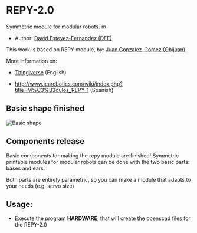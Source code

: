 
REPY-2.0
=========================================================

Symmetric module for modular robots.
m

* Author: [David Estevez-Fernandez (DEF)](http://www.thingiverse.com/DEF)

This work is based on REPY module, by:
[Juan Gonzalez-Gomez (Obijuan)](http://www.thingiverse.com/Obijuan)

More information on: 

* [Thingiverse](http://www.thingiverse.com/thing:13442) (English)

* http://www.iearobotics.com/wiki/index.php?title=M%C3%B3dulos_REPY-1 (Spanish)

Basic shape finished
---------------------------------------------------------
![Basic shape](http://github.com/David-Estevez/REPY-2-0/blob/master/repy2.0.png)

Components release
---------------------------------------------------------
Basic components for making the repy module are finished!
Symmetric printable modules for modular robots can be 
done with the two basic parts: bases and ears.

Both parts are entirely parametric, so you can make a 
module that adapts to your needs (e.g. servo size)


Usage:
---------------------------------------------------------

* Execute the program **HARDWARE**, that will create the openscad files
for the REPY-2.0


